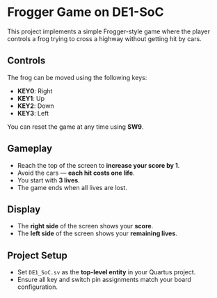 # Frogger Game on DE1-SoC

This project implements a simple Frogger-style game where the player controls a frog trying to cross a highway without getting hit by cars.

## Controls

The frog can be moved using the following keys:

- **KEY0**: Right  
- **KEY1**: Up  
- **KEY2**: Down  
- **KEY3**: Left  

You can reset the game at any time using **SW9**.

## Gameplay

- Reach the top of the screen to **increase your score by 1**.
- Avoid the cars — **each hit costs one life**.
- You start with **3 lives**.
- The game ends when all lives are lost.

## Display

- The **right side** of the screen shows your **score**.
- The **left side** of the screen shows your **remaining lives**.

## Project Setup

- Set `DE1_SoC.sv` as the **top-level entity** in your Quartus project.
- Ensure all key and switch pin assignments match your board configuration.


